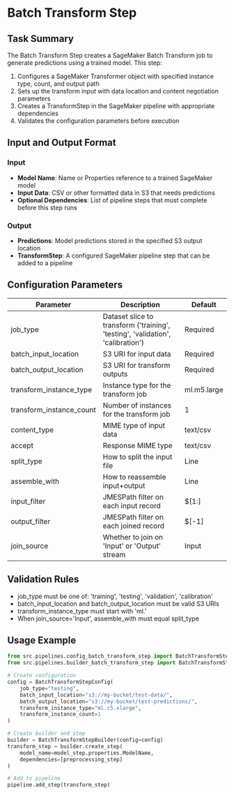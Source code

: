 # Batch Transform Step

## Task Summary
The Batch Transform Step creates a SageMaker Batch Transform job to generate predictions using a trained model. This step:

1. Configures a SageMaker Transformer object with specified instance type, count, and output path
2. Sets up the transform input with data location and content negotiation parameters
3. Creates a TransformStep in the SageMaker pipeline with appropriate dependencies
4. Validates the configuration parameters before execution

## Input and Output Format

### Input
- **Model Name**: Name or Properties reference to a trained SageMaker model
- **Input Data**: CSV or other formatted data in S3 that needs predictions
- **Optional Dependencies**: List of pipeline steps that must complete before this step runs

### Output
- **Predictions**: Model predictions stored in the specified S3 output location
- **TransformStep**: A configured SageMaker pipeline step that can be added to a pipeline

## Configuration Parameters

| Parameter | Description | Default |
|-----------|-------------|---------|
| job_type | Dataset slice to transform ('training', 'testing', 'validation', 'calibration') | Required |
| batch_input_location | S3 URI for input data | Required |
| batch_output_location | S3 URI for transform outputs | Required |
| transform_instance_type | Instance type for the transform job | ml.m5.large |
| transform_instance_count | Number of instances for the transform job | 1 |
| content_type | MIME type of input data | text/csv |
| accept | Response MIME type | text/csv |
| split_type | How to split the input file | Line |
| assemble_with | How to reassemble input+output | Line |
| input_filter | JMESPath filter on each input record | $[1:] |
| output_filter | JMESPath filter on each joined record | $[-1] |
| join_source | Whether to join on 'Input' or 'Output' stream | Input |

## Validation Rules
- job_type must be one of: 'training', 'testing', 'validation', 'calibration'
- batch_input_location and batch_output_location must be valid S3 URIs
- transform_instance_type must start with 'ml.'
- When join_source='Input', assemble_with must equal split_type

## Usage Example
```python
from src.pipelines.config_batch_transform_step import BatchTransformStepConfig
from src.pipelines.builder_batch_transform_step import BatchTransformStepBuilder

# Create configuration
config = BatchTransformStepConfig(
    job_type="testing",
    batch_input_location="s3://my-bucket/test-data/",
    batch_output_location="s3://my-bucket/test-predictions/",
    transform_instance_type="ml.c5.xlarge",
    transform_instance_count=1
)

# Create builder and step
builder = BatchTransformStepBuilder(config=config)
transform_step = builder.create_step(
    model_name=model_step.properties.ModelName,
    dependencies=[preprocessing_step]
)

# Add to pipeline
pipeline.add_step(transform_step)
```
